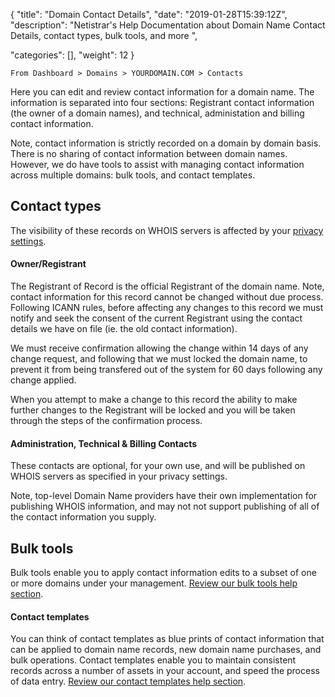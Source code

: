 {
"title": "Domain Contact Details",
"date": "2019-01-28T15:39:12Z",
"description": "Netistrar's Help Documentation about Domain Name Contact Details, contact types, bulk tools, and more ",

"categories": [],
"weight": 12
}

    From Dashboard > Domains > YOURDOMAIN.COM > Contacts
    
Here you can edit and review contact information for a domain name.  The information is separated into four sections: Registrant contact information (the owner of a domain names), and  technical, administation and billing contact information.

Note, contact information is strictly recorded on a domain by domain basis.  There is no sharing of contact information between domain names.  However, we do have  tools to assist with managing contact information across multiple domains: bulk tools, and contact templates.

## Contact types
The visibility of these records on WHOIS servers is affected by your [privacy settings](/help/domain-names/privacy-settings/).

#### Owner/Registrant
The Registrant of Record is the official Registrant of the domain name.  Note, contact information for this record cannot be changed without due process.  Following ICANN rules, before affecting any changes to this record we must notify and seek the consent of the current Registrant using the contact details we have on file (ie. the old contact information).

We must receive confirmation allowing the change within 14 days of any change request, and following that we must locked the domain name, to prevent it from being transfered out of the system for 60 days following any change applied.

When you attempt to make a change to this record the ability to make further changes to the Registrant will be locked and you will be taken through the steps of the confirmation process.



#### Administration, Technical & Billing Contacts
These contacts are optional, for your own use, and will be published on WHOIS servers as specified in your privacy settings.

Note, top-level Domain Name providers have their own implementation for publishing WHOIS information, and may not not support publishing of all of the contact information you supply.


## Bulk tools
Bulk tools enable you to apply contact information edits to a subset of one or more domains under your management.  [Review our bulk tools help section](/help/hosting-providers-and-trade-customers/bulk-operations/).


#### Contact templates
You can think of contact templates as blue prints of contact information that can be applied to domain name records, new domain name purchases, and bulk operations.  Contact templates enable you to maintain consistent records across a number of assets in your account, and speed the process of data entry.  [Review our contact templates help section](/help/domain-names/contact-templates/).
